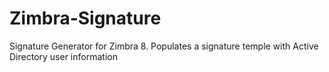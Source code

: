 Zimbra-Signature
================

 Signature Generator for Zimbra 8. Populates a signature temple with Active Directory user information
 
 
